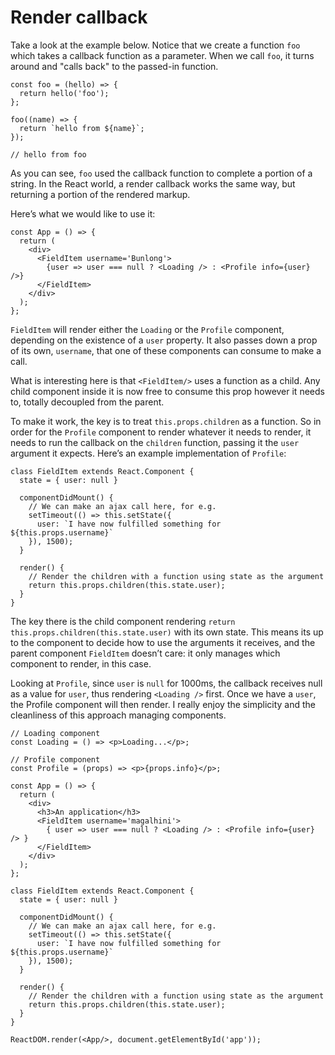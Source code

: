 # Render callback

Take a look at the example below. Notice that we create a function `foo` which takes a callback function as a parameter. When we call `foo`, it turns around and "calls back" to the passed-in function.

```
const foo = (hello) => {
  return hello('foo');
};

foo((name) => {
  return `hello from ${name}`;
});

// hello from foo
```

As you can see, `foo` used the callback function to complete a portion of a string. In the React world, a render callback works the same way, but returning a portion of the rendered markup.

Here’s what we would like to use it:

```
const App = () => {
  return (
    <div>
      <FieldItem username='Bunlong'>
        {user => user === null ? <Loading /> : <Profile info={user} />}
      </FieldItem>
    </div>
  );
};
```

`FieldItem` will render either the `Loading` or the `Profile` component, depending on the existence of a `user` property. It also passes down a prop of its own, `username`, that one of these components can consume to make a call.

What is interesting here is that `<FieldItem/>` uses a function as a child. Any child component inside it is now free to consume this prop however it needs to, totally decoupled from the parent.

To make it work, the key is to treat `this.props.children` as a function. So in order for the `Profile` component to render whatever it needs to render, it needs to run the callback on the `children` function, passing it the `user` argument it expects. Here’s an example implementation of `Profile`:

```
class FieldItem extends React.Component {
  state = { user: null }

  componentDidMount() {
    // We can make an ajax call here, for e.g.
    setTimeout(() => this.setState({
      user: `I have now fulfilled something for ${this.props.username}`
    }), 1500);
  }

  render() {
    // Render the children with a function using state as the argument
    return this.props.children(this.state.user);
  }
}
```

The key there is the child component rendering `return this.props.children(this.state.user)` with its own state. This means its up to the component to decide how to use the arguments it receives, and the parent component `FieldItem` doesn’t care: it only manages which component to render, in this case.

Looking at `Profile`, since `user` is `null` for 1000ms, the callback receives null as a value for `user`, thus rendering `<Loading />` first. Once we have a `user`, the Profile component will then render. I really enjoy the simplicity and the cleanliness of this approach managing components.

```
// Loading component
const Loading = () => <p>Loading...</p>;

// Profile component
const Profile = (props) => <p>{props.info}</p>;

const App = () => {
  return (
    <div>
      <h3>An application</h3>
      <FieldItem username='magalhini'>
        { user => user === null ? <Loading /> : <Profile info={user} /> }
      </FieldItem>
    </div>
  );
};
  
class FieldItem extends React.Component {
  state = { user: null }
  
  componentDidMount() {
    // We can make an ajax call here, for e.g.
    setTimeout(() => this.setState({
      user: `I have now fulfilled something for ${this.props.username}`
    }), 1500);
  }
  
  render() {
    // Render the children with a function using state as the argument
    return this.props.children(this.state.user);
  }
}
          
ReactDOM.render(<App/>, document.getElementById('app'));
```